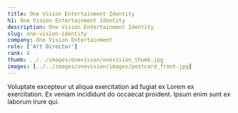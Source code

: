 ```yaml
---
title: One Vision Entertainment Identity
h1: One Vision Entertainment Identity
description: One Vision Entertainment Identity
slug: one-vision-identity
company: One Vision Entertainment
role: ['Art Director']
rank: 4
thumb: ../../images/onevision/onevision_thumb.jpg
images: [../../images/onevision/images/postcard_front.jpg]
---
```


Voluptate excepteur ut aliqua exercitation ad fugiat ex Lorem ex exercitation. Ex veniam incididunt do occaecat proident. Ipsum enim sunt ex laborum irure qui.
